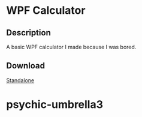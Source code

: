 # WPF Calculator
## Description
A basic WPF calculator I made because I was bored.

## Download
[Standalone](https://github.com/Lexz-08/WPF-Calculator/releases/download/calc/WPF-Calculator.exe)
# psychic-umbrella3

